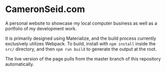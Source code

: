 # CameronSeid.com

A personal website to showcase my local computer business as well as a portfolio of my development work.

It is primarily designed using Materialize, and the build process currently exclusively utilizes Webpack. To build, install with `npm install` inside the `src/` directory, and then `npm run build` to generate the output at the root.

The live version of the page pulls from the master branch of this repository automatically.